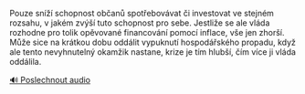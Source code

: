 
Pouze sníží schopnost občanů spotřebovávat či investovat ve stejném rozsahu, v jakém zvýší tuto schopnost pro sebe. Jestliže se ale vláda rozhodne pro tolik opěvované financování pomocí inflace, vše jen zhorší. Může sice na krátkou dobu oddálit vypuknutí hospodářského propadu, když ale tento nevyhnutelný okamžik nastane, krize je tím hlubší, čím více ji vláda oddálila.

[🔊 Poslechnout audio](/data/7-paragraphs/audio/chapter_158/para_003-Pouze-sn-schopnost-oban-spotebovvat-i-inve.mp3)

